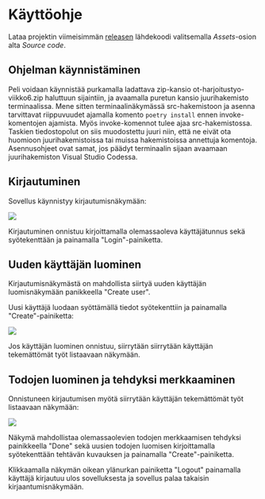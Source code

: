 # Käyttöohje

Lataa projektin viimeisimmän [releasen](https://github.com/alexalgrund/ot-harjoitustyo/releases) lähdekoodi valitsemalla _Assets_-osion alta _Source code_.

## Ohjelman käynnistäminen

Peli voidaan käynnistää purkamalla ladattava zip-kansio ot-harjoitustyo-viikko6.zip haluttuun sijaintiin, ja avaamalla puretun kansio juurihakemisto terminaalissa. Mene sitten terminaalinäkymässä src-hakemistoon ja asenna tarvittavat riippuvuudet ajamalla komento `poetry install` ennen invoke-komentojen ajamista. Myös invoke-komennot tulee ajaa src-hakemistossa. Taskien tiedostopolut on siis muodostettu juuri niin, että ne eivät ota huomioon juurihakemistoissa tai muissa hakemistoissa annettuja komentoja. Asennusohjeet ovat samat, jos päädyt terminaalin sijaan avaamaan juurihakemiston Visual Studio Codessa.

## Kirjautuminen

Sovellus käynnistyy kirjautumisnäkymään:

![](./kuvat/kayttoohje-kirjautuminen.png)

Kirjautuminen onnistuu kirjoittamalla olemassaoleva käyttäjätunnus sekä syötekenttään ja painamalla "Login"-painiketta.

## Uuden käyttäjän luominen

Kirjautumisnäkymästä on mahdollista siirtyä uuden käyttäjän luomisnäkymään panikkeella "Create user".

Uusi käyttäjä luodaan syöttämällä tiedot syötekenttiin ja painamalla "Create"-painiketta:

![](./kuvat/kayttoohje-uusi-kayttaja.png)

Jos käyttäjän luominen onnistuu, siirrytään siirrytään käyttäjän tekemättömät työt listaavaan näkymään.

## Todojen luominen ja tehdyksi merkkaaminen

Onnistuneen kirjautumisen myötä siirrytään käyttäjän tekemättömät työt listaavaan näkymään:

![](./kuvat/kayttoohje-tehdyksi-merkkaaminen.png)

Näkymä mahdollistaa olemassaolevien todojen merkkaamisen tehdyksi painikkeella "Done" sekä uusien todojen luomisen kirjoittamalla syötekenttään tehtävän kuvauksen ja painamalla "Create"-painiketta.

Klikkaamalla näkymän oikean ylänurkan painiketta "Logout" painamalla käyttäjä kirjautuu ulos sovelluksesta ja sovellus palaa takaisin kirjaantumisnäkymään.
